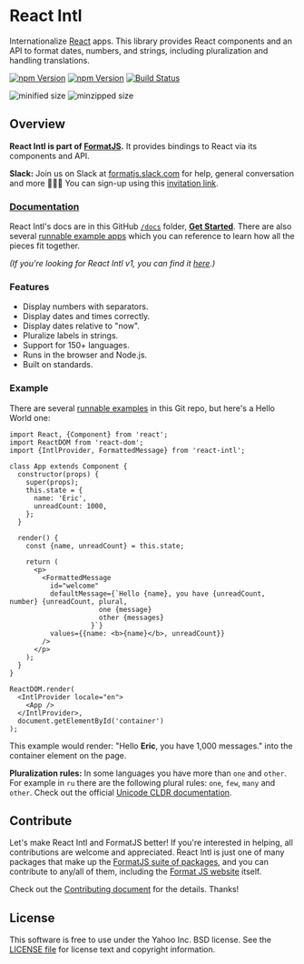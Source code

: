 # React Intl

Internationalize [React][] apps. This library provides React components and an API to format dates, numbers, and strings, including pluralization and handling translations.

[![npm Version](https://badgen.net/npm/v/react-intl)][npm]
[![npm Version](https://badgen.net/npm/v/react-intl/next)][npm]
[![Build Status][travis-badge]][travis]

![minified size](https://badgen.net/bundlephobia/min/react-intl)
![minzipped size](https://badgen.net/bundlephobia/minzip/react-intl)

## Overview

**React Intl is part of [FormatJS][].** It provides bindings to React via its components and API.

**Slack:** Join us on Slack at [formatjs.slack.com](https://formatjs.slack.com/) for help, general conversation and more 💬🎊🎉
You can sign-up using this [invitation link](https://join.slack.com/t/formatjs/shared_invite/enQtNjYwMzE4NjM1MDQzLTA5NDE1Y2Y1ZWNiZWI1YTU5MGUxY2M0YjA4NWNhMmU3YTRjZmQ3MTE3NzJmOTAxMWRmYWE1ZTdkMmYzNzA5Y2M).

### [Documentation][]

React Intl's docs are in this GitHub [`/docs`][documentation] folder, [**Get Started**][getting started]. There are also several [runnable example apps][examples] which you can reference to learn how all the pieces fit together.

_(If you're looking for React Intl v1, you can find it [here][v1-docs].)_

### Features

- Display numbers with separators.
- Display dates and times correctly.
- Display dates relative to "now".
- Pluralize labels in strings.
- Support for 150+ languages.
- Runs in the browser and Node.js.
- Built on standards.

### Example

There are several [runnable examples][examples] in this Git repo, but here's a Hello World one:

```tsx
import React, {Component} from 'react';
import ReactDOM from 'react-dom';
import {IntlProvider, FormattedMessage} from 'react-intl';

class App extends Component {
  constructor(props) {
    super(props);
    this.state = {
      name: 'Eric',
      unreadCount: 1000,
    };
  }

  render() {
    const {name, unreadCount} = this.state;

    return (
      <p>
        <FormattedMessage
          id="welcome"
          defaultMessage={`Hello {name}, you have {unreadCount, number} {unreadCount, plural,
                      one {message}
                      other {messages}
                    }`}
          values={{name: <b>{name}</b>, unreadCount}}
        />
      </p>
    );
  }
}

ReactDOM.render(
  <IntlProvider locale="en">
    <App />
  </IntlProvider>,
  document.getElementById('container')
);
```

This example would render: "Hello **Eric**, you have 1,000 messages." into the container element on the page.

**Pluralization rules:** In some languages you have more than `one` and `other`. For example in `ru` there are the following plural rules: `one`, `few`, `many` and `other`.
Check out the official [Unicode CLDR documentation](http://www.unicode.org/cldr/charts/28/supplemental/language_plural_rules.html).

## Contribute

Let's make React Intl and FormatJS better! If you're interested in helping, all contributions are welcome and appreciated. React Intl is just one of many packages that make up the [FormatJS suite of packages][formatjs github], and you can contribute to any/all of them, including the [Format JS website][formatjs] itself.

Check out the [Contributing document][contributing] for the details. Thanks!

## License

This software is free to use under the Yahoo Inc. BSD license.
See the [LICENSE file][] for license text and copyright information.

[npm]: https://www.npmjs.org/package/react-intl
[npm-badge]: https://img.shields.io/npm/v/react-intl.svg?style=flat-square
[david]: https://david-dm.org/formatjs/react-intl
[david-badge]: https://img.shields.io/david/formatjs/react-intl.svg?style=flat-square
[travis]: https://travis-ci.org/formatjs/react-intl
[travis-badge]: https://img.shields.io/travis/formatjs/react-intl/master.svg?style=flat-square
[react]: http://facebook.github.io/react/
[formatjs]: http://formatjs.io/
[formatjs github]: http://formatjs.io/github/
[documentation]: https://github.com/formatjs/react-intl/blob/master/docs/README.md
[getting started]: https://github.com/formatjs/react-intl/blob/master/docs/Getting-Started.md
[examples]: https://github.com/formatjs/react-intl/tree/master/examples
[v1-docs]: http://formatjs.io/react/v1/
[contributing]: https://github.com/formatjs/react-intl/blob/master/CONTRIBUTING.md
[license file]: https://github.com/formatjs/react-intl/blob/master/LICENSE.md
